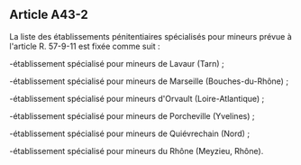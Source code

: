 Article A43-2
----
La liste des établissements pénitentiaires spécialisés pour mineurs prévue à
l'article R. 57-9-11 est fixée comme suit :

-établissement spécialisé pour mineurs de Lavaur (Tarn) ;

-établissement spécialisé pour mineurs de Marseille (Bouches-du-Rhône) ;

-établissement spécialisé pour mineurs d'Orvault (Loire-Atlantique) ;

-établissement spécialisé pour mineurs de Porcheville (Yvelines) ;

-établissement spécialisé pour mineurs de Quiévrechain (Nord) ;

-établissement spécialisé pour mineurs du Rhône (Meyzieu, Rhône).

